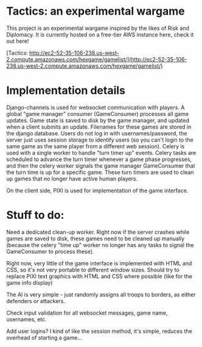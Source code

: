 # Tactics: an experimental wargame


This project is an experimental wargame inspired by the likes of Risk and Diplomacy.
It is currently hosted on a free-tier AWS instance here, check it out here!

[Tactics: http://ec2-52-35-106-238.us-west-2.compute.amazonaws.com/hexgame/gamelist/](http://ec2-52-35-106-238.us-west-2.compute.amazonaws.com/hexgame/gamelist/)

# Implementation details

Django-channels is used for websocket communication with players. A global "game manager"
consumer (GameConsumer) processes all game updates. Game state is saved to disk by the game manager,
and updated when a client submits an update. Filenames for these games are stored in the django database.
Users do not log in with usernames/password, the server just uses session storage to identify users
(so you can't login to the same game as the same player from a different web session). 
Celery is used with a single worker to handle "turn timer up" events. Celery tasks are scheduled
to advance the turn timer whenever a game phase progresses, and then the celery worker
signals the game manager GameConsumer that the turn time is up for a specific game. 
These turn timers are used to clean up games that no longer have active human players.

On the client side, PIXI is used for implementation of the game interface. 


# Stuff to do:
Need a dedicated clean-up worker. Right now if the server crashes while games are saved to disk, these
games need to be cleaned up manually (because the celery "time up" worker no longer has any tasks 
to signal the GameConsumer to process these).

Right now, very little
of the game interface is implemented with HTML and CSS, so it's not very portable to different
window sizes. Should try to replace PIXI text graphics with HTML and CSS where possible (like
for the game info display)

The AI is very simple - just randomly assigns all troops to borders, as either defenders
or attackers. 

Check input validation for all websocket messages, game name, usernames, etc. 

Add user logins? I kind of like the session method, it's simple, reduces the overhead of starting a game...

  

